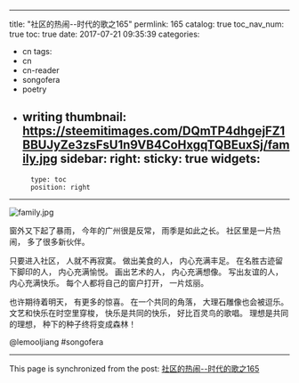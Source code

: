 
---
title: "社区的热闹--时代的歌之165"
permlink: 165
catalog: true
toc_nav_num: true
toc: true
date: 2017-07-21 09:35:39
categories:
- cn
tags:
- cn
- cn-reader
- songofera
- poetry
- writing
thumbnail: https://steemitimages.com/DQmTP4dhgejFZ1BBUJyZe3zsFsU1n9VB4CoHxgqTQBEuxSj/family.jpg
sidebar:
    right:
        sticky: true
widgets:
    -
        type: toc
        position: right
---


![family.jpg](https://steemitimages.com/DQmTP4dhgejFZ1BBUJyZe3zsFsU1n9VB4CoHxgqTQBEuxSj/family.jpg)



窗外又下起了暴雨，
今年的广州很是反常，
雨季是如此之长。
社区里是一片热闹，
多了很多新伙伴。

只要进入社区，
人就不再寂寞。
做出美食的人，
内心充满丰足。
在名胜古迹留下脚印的人，
内心充满愉悦。
画出艺术的人，
内心充满想像。
写出友谊的人，
内心充满快乐。
每个人都将自己的窗户打开，
一片炫丽。

也许期待着明天，
有更多的惊喜。
在一个共同的角落，
大理石雕像也会被逗乐。
文艺和快乐在时空里穿梭，
快乐是共同的快乐，
好比百灵鸟的歌唱。
理想是共同的理想，
种下的种子终将变成森林！

@lemooljiang #songofera

- - -

This page is synchronized from the post: [社区的热闹--时代的歌之165](https://steemit.com/@lemooljiang/165)
